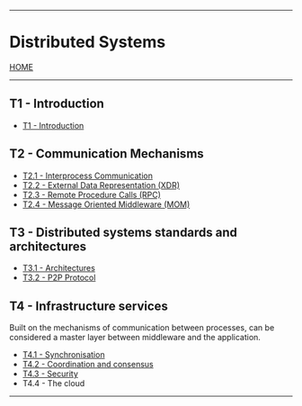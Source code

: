 
---
# Distributed Systems

[HOME](../../README.md)

---
## T1 - Introduction
- [T1 - Introduction](data/T1.md)
## T2 - Communication Mechanisms
- [T2.1 - Interprocess Communication](data/T21.md)
- [T2.2 - External Data Representation (XDR)](data/T22.md)
- [T2.3 - Remote Procedure Calls (RPC)](data/T23.md)
- [T2.4 - Message Oriented Middleware (MOM)](data/T24.md)
## T3 - Distributed systems standards and architectures
- [T3.1 - Architectures](data/T31.md)
- [T3.2 - P2P Protocol](data/T32.md)
## T4 - Infrastructure services
Built on the mechanisms of communication between processes, can be considered a master layer between middleware and the application.
- [T4.1 - Synchronisation](data/T41.md)
- [T4.2 - Coordination and consensus](data/T42.md)
- [T4.3 - Security](data/T43.md)
- T4.4 - The cloud

---